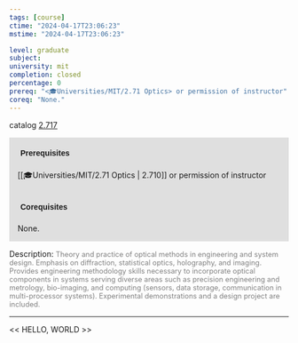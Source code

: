 ```yaml
---
tags: [course]
ctime: "2024-04-17T23:06:23"
mstime: "2024-04-17T23:06:23"

level: graduate
subject: 
university: mit
completion: closed
percentage: 0
prereq: "<🎓Universities/MIT/2.71 Optics> or permission of instructor"
coreq: "None."
---
```


catalog [2.717](http://student.mit.edu/catalog/m2b.html#2.717)

<span style="display: block; padding: 15px; background-color: rgb(100, 100, 100, 0.2);"><font id="m_prereq1922_0" style="display: block; font-family: Arial, sans-serif; font-weight: bold; padding: 5px">Prerequisites</font><br><span id="prereq1922_0">[[🎓Universities/MIT/2.71 Optics | 2.710]] or permission of instructor</span></span>
<span style="display: block; padding: 15px; background-color: rgb(100, 100, 100, 0.2);"><font id="m_coreq1922_0" style="display: block; font-family: Arial, sans-serif; font-weight: bold; padding: 5px">Corequisites</font><br><span id="coreq1922_0">None.</span></span>

<font style="">Description:</font>
<font style="color: grey; font-size: 0.8rem;">Theory and practice of optical methods in engineering and system design. Emphasis on diffraction, statistical optics, holography, and imaging. Provides engineering methodology skills necessary to incorporate optical components in systems serving diverse areas such as precision engineering and metrology, bio-imaging, and computing (sensors, data storage, communication in multi-processor systems). Experimental demonstrations and a design project are included.</font>



---

<< HELLO, WORLD >>
